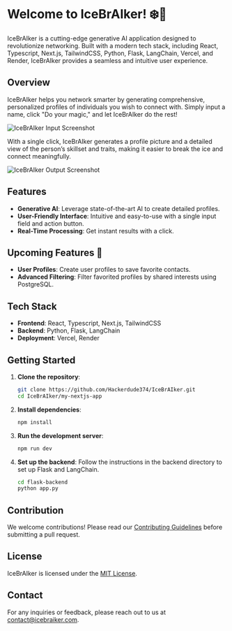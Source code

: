 # Welcome to IceBrAIker! ❄️🤖

IceBrAIker is a cutting-edge generative AI application designed to revolutionize networking. Built with a modern tech stack, including React, Typescript, Next.js, TailwindCSS, Python, Flask, LangChain, Vercel, and Render, IceBrAIker provides a seamless and intuitive user experience.

## Overview

IceBrAIker helps you network smarter by generating comprehensive, personalized profiles of individuals you wish to connect with. Simply input a name, click "Do your magic," and let IceBrAIker do the rest!

![IceBrAIker Input Screenshot](https://github.com/user-attachments/assets/029e5b06-a929-43d1-9b99-bfc9a58d751d)

With a single click, IceBrAIker generates a profile picture and a detailed view of the person’s skillset and traits, making it easier to break the ice and connect meaningfully.

![IceBrAIker Output Screenshot](https://github.com/user-attachments/assets/12a342c7-f738-48a7-9544-8905083deeb8)

## Features

- **Generative AI**: Leverage state-of-the-art AI to create detailed profiles.
- **User-Friendly Interface**: Intuitive and easy-to-use with a single input field and action button.
- **Real-Time Processing**: Get instant results with a click.

## Upcoming Features 🚀

- **User Profiles**: Create user profiles to save favorite contacts.
- **Advanced Filtering**: Filter favorited profiles by shared interests using PostgreSQL.

## Tech Stack

- **Frontend**: React, Typescript, Next.js, TailwindCSS
- **Backend**: Python, Flask, LangChain
- **Deployment**: Vercel, Render

## Getting Started

1. **Clone the repository**:
    ```bash
    git clone https://github.com/Hackerdude374/IceBrAIker.git
    cd IceBrAIker/my-nextjs-app
    ```

2. **Install dependencies**:
    ```bash
    npm install
    ```

3. **Run the development server**:
    ```bash
    npm run dev
    ```

4. **Set up the backend**:
    Follow the instructions in the backend directory to set up Flask and LangChain.
   ```bash
   cd flask-backend
   python app.py
   ```

## Contribution

We welcome contributions! Please read our [Contributing Guidelines](CONTRIBUTING.md) before submitting a pull request.

## License

IceBrAIker is licensed under the [MIT License](LICENSE).

## Contact

For any inquiries or feedback, please reach out to us at [contact@icebraiker.com](mailto:contact@icebraiker.com).
